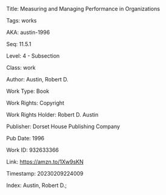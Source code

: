 Title:  Measuring and Managing Performance in Organizations

Tags:   works

AKA:    austin-1996

Seq:    11.5.1

Level:  4 - Subsection

Class:  work

Author: Austin, Robert D.

Work Type: Book

Work Rights: Copyright

Work Rights Holder: Robert D. Austin

Publisher: Dorset House Publishing Company

Pub Date: 1996

Work ID: 932633366

Link:   https://amzn.to/1Xw9sKN

Timestamp: 20230209224009

Index:  Austin, Robert D.; 
